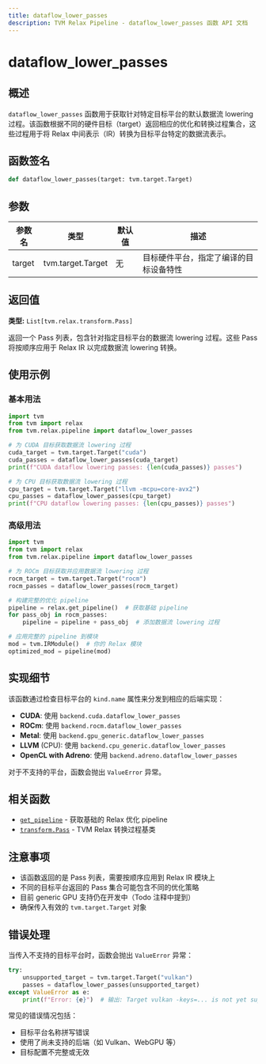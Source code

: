```yaml
---
title: dataflow_lower_passes
description: TVM Relax Pipeline - dataflow_lower_passes 函数 API 文档
---
```


# dataflow_lower_passes

## 概述

`dataflow_lower_passes` 函数用于获取针对特定目标平台的默认数据流 lowering 过程。该函数根据不同的硬件目标（target）返回相应的优化和转换过程集合，这些过程用于将 Relax 中间表示（IR）转换为目标平台特定的数据流表示。

## 函数签名

```python
def dataflow_lower_passes(target: tvm.target.Target)
```

## 参数

| 参数名 | 类型 | 默认值 | 描述 |
|--------|------|--------|------|
| target | tvm.target.Target | 无 | 目标硬件平台，指定了编译的目标设备特性 |

## 返回值

**类型:** `List[tvm.relax.transform.Pass]`

返回一个 Pass 列表，包含针对指定目标平台的数据流 lowering 过程。这些 Pass 将按顺序应用于 Relax IR 以完成数据流 lowering 转换。

## 使用示例

### 基本用法

```python
import tvm
from tvm import relax
from tvm.relax.pipeline import dataflow_lower_passes

# 为 CUDA 目标获取数据流 lowering 过程
cuda_target = tvm.target.Target("cuda")
cuda_passes = dataflow_lower_passes(cuda_target)
print(f"CUDA dataflow lowering passes: {len(cuda_passes)} passes")

# 为 CPU 目标获取数据流 lowering 过程
cpu_target = tvm.target.Target("llvm -mcpu=core-avx2")
cpu_passes = dataflow_lower_passes(cpu_target)
print(f"CPU dataflow lowering passes: {len(cpu_passes)} passes")
```

### 高级用法

```python
import tvm
from tvm import relax
from tvm.relax.pipeline import dataflow_lower_passes

# 为 ROCm 目标获取并应用数据流 lowering 过程
rocm_target = tvm.target.Target("rocm")
rocm_passes = dataflow_lower_passes(rocm_target)

# 构建完整的优化 pipeline
pipeline = relax.get_pipeline()  # 获取基础 pipeline
for pass_obj in rocm_passes:
    pipeline = pipeline + pass_obj  # 添加数据流 lowering 过程

# 应用完整的 pipeline 到模块
mod = tvm.IRModule()  # 你的 Relax 模块
optimized_mod = pipeline(mod)
```

## 实现细节

该函数通过检查目标平台的 `kind.name` 属性来分发到相应的后端实现：

- **CUDA**: 使用 `backend.cuda.dataflow_lower_passes`
- **ROCm**: 使用 `backend.rocm.dataflow_lower_passes`  
- **Metal**: 使用 `backend.gpu_generic.dataflow_lower_passes`
- **LLVM** (CPU): 使用 `backend.cpu_generic.dataflow_lower_passes`
- **OpenCL with Adreno**: 使用 `backend.adreno.dataflow_lower_passes`

对于不支持的平台，函数会抛出 `ValueError` 异常。

## 相关函数

- [`get_pipeline`](./get_pipeline.md) - 获取基础的 Relax 优化 pipeline
- [`transform.Pass`](./transform_pass.md) - TVM Relax 转换过程基类

## 注意事项

- 该函数返回的是 Pass 列表，需要按顺序应用到 Relax IR 模块上
- 不同的目标平台返回的 Pass 集合可能包含不同的优化策略
- 目前 generic GPU 支持仍在开发中（Todo 注释中提到）
- 确保传入有效的 `tvm.target.Target` 对象

## 错误处理

当传入不支持的目标平台时，函数会抛出 `ValueError` 异常：

```python
try:
    unsupported_target = tvm.target.Target("vulkan")
    passes = dataflow_lower_passes(unsupported_target)
except ValueError as e:
    print(f"Error: {e}")  # 输出: Target vulkan -keys=... is not yet supported by dataflow lowering passes.
```

常见的错误情况包括：
- 目标平台名称拼写错误
- 使用了尚未支持的后端（如 Vulkan、WebGPU 等）
- 目标配置不完整或无效